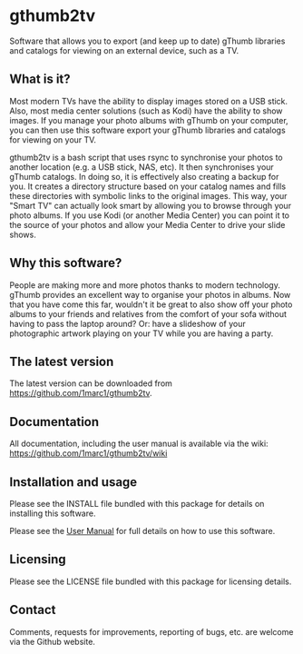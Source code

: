 # gthumb2tv
Software that allows you to export (and keep up to date) gThumb libraries and catalogs for viewing on an external device, such as a TV.
## What is it?
Most modern TVs have the ability to display images stored on a USB stick. Also, most media center solutions (such as Kodi) have the ability to show images. If you manage your photo albums with gThumb on your computer, you can then use this software export your gThumb libraries and catalogs for viewing on your TV.

gthumb2tv is a bash script that uses rsync to synchronise your photos to another location (e.g. a USB stick, NAS, etc). It then synchronises your gThumb catalogs. In doing so, it is effectively also creating a backup for you.
It creates a directory structure based on your catalog names and fills these directories with symbolic links to the original images. This way, your "Smart TV" can actually look smart by allowing you to browse through your photo albums. If you use Kodi (or another Media Center) you can point it to the source of your photos and allow your Media Center to drive your slide shows.

## Why this software?
People are making more and more photos thanks to modern technology. gThumb provides an excellent way to organise your photos in albums. Now that you have come this far, wouldn't it be great to also show off your photo albums to your friends and relatives from the comfort of your sofa without having to pass the laptop around? Or: have a slideshow of your photographic artwork playing on your TV while you are having a party.

## The latest version
The latest version can be downloaded from https://github.com/1marc1/gthumb2tv.

## Documentation
All documentation, including the user manual is available via the wiki: https://github.com/1marc1/gthumb2tv/wiki

## Installation and usage
Please see the INSTALL file bundled with this package for details on installing this software.

Please see the [User Manual](https://github.com/1marc1/gthumb2tv/wiki/User-Manual) for full details on how to use this software.

## Licensing
Please see the LICENSE file bundled with this package for licensing details.

## Contact
Comments, requests for improvements, reporting of bugs, etc. are welcome via the Github website.
